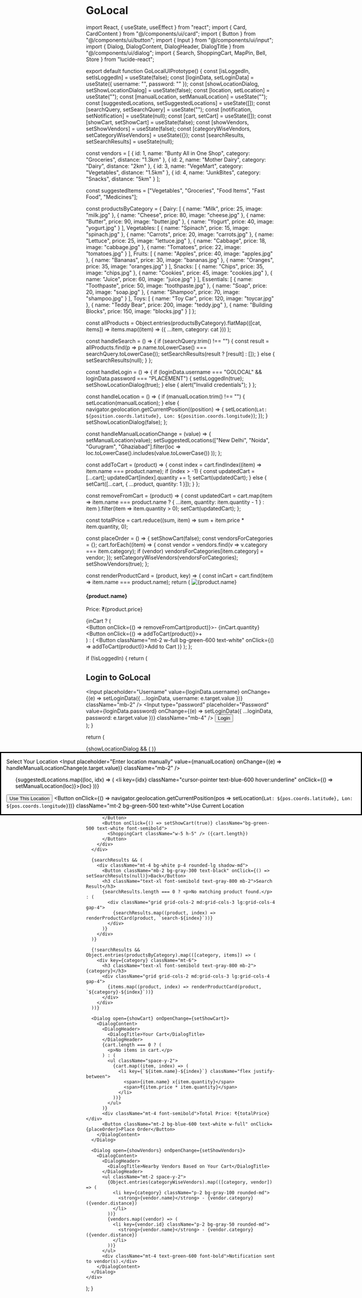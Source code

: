 # GoLocal
import React, { useState, useEffect } from "react";
import { Card, CardContent } from "@/components/ui/card";
import { Button } from "@/components/ui/button";
import { Input } from "@/components/ui/input";
import { Dialog, DialogContent, DialogHeader, DialogTitle } from "@/components/ui/dialog";
import { Search, ShoppingCart, MapPin, Bell, Store } from "lucide-react";

export default function GoLocalUIPrototype() {
  const [isLoggedIn, setIsLoggedIn] = useState(false);
  const [loginData, setLoginData] = useState({ username: "", password: "" });
  const [showLocationDialog, setShowLocationDialog] = useState(false);
  const [location, setLocation] = useState("");
  const [manualLocation, setManualLocation] = useState("");
  const [suggestedLocations, setSuggestedLocations] = useState([]);
  const [searchQuery, setSearchQuery] = useState("");
  const [notification, setNotification] = useState(null);
  const [cart, setCart] = useState([]);
  const [showCart, setShowCart] = useState(false);
  const [showVendors, setShowVendors] = useState(false);
  const [categoryWiseVendors, setCategoryWiseVendors] = useState({});
  const [searchResults, setSearchResults] = useState(null);

  const vendors = [
    { id: 1, name: "Bunty All in One Shop", category: "Groceries", distance: "1.3km" },
    { id: 2, name: "Mother Dairy", category: "Dairy", distance: "2km" },
    { id: 3, name: "VegeMart", category: "Vegetables", distance: "1.5km" },
    { id: 4, name: "JunkBites", category: "Snacks", distance: "5km" }
  ];

  const suggestedItems = ["Vegetables", "Groceries", "Food Items", "Fast Food", "Medicines"];

  const productsByCategory = {
    Dairy: [
      { name: "Milk", price: 25, image: "milk.jpg" },
      { name: "Cheese", price: 80, image: "cheese.jpg" },
      { name: "Butter", price: 90, image: "butter.jpg" },
      { name: "Yogurt", price: 40, image: "yogurt.jpg" }
    ],
    Vegetables: [
      { name: "Spinach", price: 15, image: "spinach.jpg" },
      { name: "Carrots", price: 20, image: "carrots.jpg" },
      { name: "Lettuce", price: 25, image: "lettuce.jpg" },
      { name: "Cabbage", price: 18, image: "cabbage.jpg" },
      { name: "Tomatoes", price: 22, image: "tomatoes.jpg" }
    ],
    Fruits: [
      { name: "Apples", price: 40, image: "apples.jpg" },
      { name: "Bananas", price: 30, image: "bananas.jpg" },
      { name: "Oranges", price: 35, image: "oranges.jpg" }
    ],
    Snacks: [
      { name: "Chips", price: 35, image: "chips.jpg" },
      { name: "Cookies", price: 45, image: "cookies.jpg" },
      { name: "Juice", price: 60, image: "juice.jpg" }
    ],
    Essentials: [
      { name: "Toothpaste", price: 50, image: "toothpaste.jpg" },
      { name: "Soap", price: 20, image: "soap.jpg" },
      { name: "Shampoo", price: 70, image: "shampoo.jpg" }
    ],
    Toys: [
      { name: "Toy Car", price: 120, image: "toycar.jpg" },
      { name: "Teddy Bear", price: 200, image: "teddy.jpg" },
      { name: "Building Blocks", price: 150, image: "blocks.jpg" }
    ]
  };

  const allProducts = Object.entries(productsByCategory).flatMap(([cat, items]) =>
    items.map((item) => ({ ...item, category: cat }))
  );

  const handleSearch = () => {
    if (searchQuery.trim() !== "") {
      const result = allProducts.find(p => p.name.toLowerCase() === searchQuery.toLowerCase());
      setSearchResults(result ? [result] : []);
    } else {
      setSearchResults(null);
    }
  };

  const handleLogin = () => {
    if (loginData.username === "GOLOCAL" && loginData.password === "PLACEMENT") {
      setIsLoggedIn(true);
      setShowLocationDialog(true);
    } else {
      alert("Invalid credentials");
    }
  };

  const handleLocation = () => {
    if (manualLocation.trim() !== "") {
      setLocation(manualLocation);
    } else {
      navigator.geolocation.getCurrentPosition((position) => {
        setLocation(`Lat: ${position.coords.latitude}, Lon: ${position.coords.longitude}`);
      });
    }
    setShowLocationDialog(false);
  };

  const handleManualLocationChange = (value) => {
    setManualLocation(value);
    setSuggestedLocations(["New Delhi", "Noida", "Gurugram", "Ghaziabad"].filter(loc =>
      loc.toLowerCase().includes(value.toLowerCase())
    ));
  };

  const addToCart = (product) => {
    const index = cart.findIndex((item) => item.name === product.name);
    if (index > -1) {
      const updatedCart = [...cart];
      updatedCart[index].quantity += 1;
      setCart(updatedCart);
    } else {
      setCart([...cart, { ...product, quantity: 1 }]);
    }
  };

  const removeFromCart = (product) => {
    const updatedCart = cart.map(item =>
      item.name === product.name ? { ...item, quantity: item.quantity - 1 } : item
    ).filter(item => item.quantity > 0);
    setCart(updatedCart);
  };

  const totalPrice = cart.reduce((sum, item) => sum + item.price * item.quantity, 0);

  const placeOrder = () => {
    setShowCart(false);
    const vendorsForCategories = {};
    cart.forEach((item) => {
      const vendor = vendors.find(v => v.category === item.category);
      if (vendor) vendorsForCategories[item.category] = vendor;
    });
    setCategoryWiseVendors(vendorsForCategories);
    setShowVendors(true);
  };

  const renderProductCard = (product, key) => {
    const inCart = cart.find(item => item.name === product.name);
    return (
      <Card key={key} className="p-4 bg-white shadow-lg rounded-lg">
        <CardContent>
          <img src={product.image} alt={product.name} className="h-24 w-full object-cover rounded mb-2" />
          <h4 className="text-md font-semibold text-gray-800">{product.name}</h4>
          <p className="text-sm text-gray-500">Price: ₹{product.price}</p>
          {inCart ? (
            <div className="flex justify-between items-center mt-2">
              <Button onClick={() => removeFromCart(product)}>-</Button>
              <span>{inCart.quantity}</span>
              <Button onClick={() => addToCart(product)}>+</Button>
            </div>
          ) : (
            <Button className="mt-2 w-full bg-green-600 text-white" onClick={() => addToCart(product)}>Add to Cart</Button>
          )}
        </CardContent>
      </Card>
    );
  };

  if (!isLoggedIn) {
    return (
      <div className="flex items-center justify-center min-h-screen bg-gray-100">
        <Card className="p-6 w-96 shadow-lg">
          <h2 className="text-2xl font-bold mb-4">Login to GoLocal</h2>
          <Input placeholder="Username" value={loginData.username} onChange={(e) => setLoginData({ ...loginData, username: e.target.value })} className="mb-2" />
          <Input type="password" placeholder="Password" value={loginData.password} onChange={(e) => setLoginData({ ...loginData, password: e.target.value })} className="mb-4" />
          <Button className="w-full bg-blue-600 text-white" onClick={handleLogin}>Login</Button>
        </Card>
      </div>
    );
  }

  return (
    <div className="p-6 bg-gray-100 min-h-screen">
      {showLocationDialog && (
        <Dialog open={showLocationDialog} onOpenChange={setShowLocationDialog}>
          <DialogContent>
            <DialogHeader>
              <DialogTitle>Select Your Location</DialogTitle>
            </DialogHeader>
            <Input placeholder="Enter location manually" value={manualLocation} onChange={(e) => handleManualLocationChange(e.target.value)} className="mb-2" />
            <ul>
              {suggestedLocations.map((loc, idx) => (
                <li key={idx} className="cursor-pointer text-blue-600 hover:underline" onClick={() => setManualLocation(loc)}>{loc}</li>
              ))}
            </ul>
            <Button onClick={handleLocation} className="mt-2">Use This Location</Button>
            <Button onClick={() => navigator.geolocation.getCurrentPosition(pos => setLocation(`Lat: ${pos.coords.latitude}, Lon: ${pos.coords.longitude}`))} className="mt-2 bg-green-500 text-white">Use Current Location</Button>
          </DialogContent>
        </Dialog>
      )}

      <div className="flex items-center justify-between bg-blue-500 p-4 rounded-lg shadow-lg">
        <h1 className="text-3xl font-bold text-white">GoLocal - {location}</h1>
        <div className="flex space-x-3">
          <Input placeholder="Search for products..." className="w-64 p-2 rounded-md" value={searchQuery} onChange={(e) => setSearchQuery(e.target.value)} />
          <Button variant="outline" onClick={handleSearch} className="bg-yellow-400 text-white font-semibold">
            <Search className="w-5 h-5" />
          </Button>
          <Button onClick={() => setShowCart(true)} className="bg-green-500 text-white font-semibold">
            <ShoppingCart className="w-5 h-5" /> ({cart.length})
          </Button>
        </div>
      </div>

      {searchResults && (
        <div className="mt-4 bg-white p-4 rounded-lg shadow-md">
          <Button className="mb-2 bg-gray-300 text-black" onClick={() => setSearchResults(null)}>Back</Button>
          <h3 className="text-xl font-semibold text-gray-800 mb-2">Search Result</h3>
          {searchResults.length === 0 ? <p>No matching product found.</p> : (
            <div className="grid grid-cols-2 md:grid-cols-3 lg:grid-cols-4 gap-4">
              {searchResults.map((product, index) => renderProductCard(product, `search-${index}`))}
            </div>
          )}
        </div>
      )}

      {!searchResults && Object.entries(productsByCategory).map(([category, items]) => (
        <div key={category} className="mt-6">
          <h3 className="text-xl font-semibold text-gray-800 mb-2">{category}</h3>
          <div className="grid grid-cols-2 md:grid-cols-3 lg:grid-cols-4 gap-4">
            {items.map((product, index) => renderProductCard(product, `${category}-${index}`))}
          </div>
        </div>
      ))}

      <Dialog open={showCart} onOpenChange={setShowCart}>
        <DialogContent>
          <DialogHeader>
            <DialogTitle>Your Cart</DialogTitle>
          </DialogHeader>
          {cart.length === 0 ? (
            <p>No items in cart.</p>
          ) : (
            <ul className="space-y-2">
              {cart.map((item, index) => (
                <li key={`${item.name}-${index}`} className="flex justify-between">
                  <span>{item.name} x{item.quantity}</span>
                  <span>₹{item.price * item.quantity}</span>
                </li>
              ))}
            </ul>
          )}
          <div className="mt-4 font-semibold">Total Price: ₹{totalPrice}</div>
          <Button className="mt-2 bg-blue-600 text-white w-full" onClick={placeOrder}>Place Order</Button>
        </DialogContent>
      </Dialog>

      <Dialog open={showVendors} onOpenChange={setShowVendors}>
        <DialogContent>
          <DialogHeader>
            <DialogTitle>Nearby Vendors Based on Your Cart</DialogTitle>
          </DialogHeader>
          <ul className="mt-2 space-y-2">
            {Object.entries(categoryWiseVendors).map(([category, vendor]) => (
              <li key={category} className="p-2 bg-gray-100 rounded-md">
                <strong>{vendor.name}</strong> - {vendor.category} ({vendor.distance})
              </li>
            ))}
            {vendors.map((vendor) => (
              <li key={vendor.id} className="p-2 bg-gray-50 rounded-md">
                <strong>{vendor.name}</strong> - {vendor.category} ({vendor.distance})
              </li>
            ))}
          </ul>
          <div className="mt-4 text-green-600 font-bold">Notification sent to vendor(s).</div>
        </DialogContent>
      </Dialog>
    </div>
  );
}
